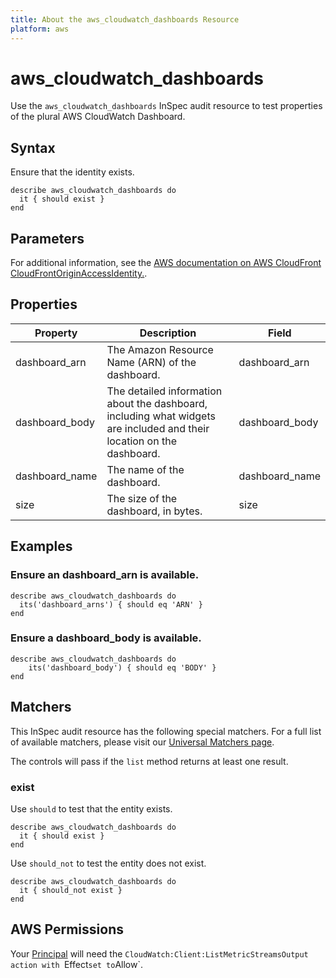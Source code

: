 ```yaml
---
title: About the aws_cloudwatch_dashboards Resource
platform: aws
---
```


# aws_cloudwatch_dashboards

Use the `aws_cloudwatch_dashboards` InSpec audit resource to test properties of the plural AWS CloudWatch Dashboard.

## Syntax

Ensure that the identity exists.

    describe aws_cloudwatch_dashboards do
      it { should exist }
    end

## Parameters

For additional information, see the [AWS documentation on AWS CloudFront CloudFrontOriginAccessIdentity.](https://docs.aws.amazon.com/AmazonCloudWatch/latest/monitoring/CloudWatch-metric-streams-monitoring.html).

## Properties

| Property | Description | Field | 
| --- | --- | --- |
| dashboard_arn | The Amazon Resource Name (ARN) of the dashboard. | dashboard_arn |
| dashboard_body | The detailed information about the dashboard, including what widgets are included and their location on the dashboard.| dashboard_body |
| dashboard_name | The name of the dashboard. | dashboard_name |
| size | The size of the dashboard, in bytes. | size |



## Examples

### Ensure an dashboard_arn is available.
    describe aws_cloudwatch_dashboards do
      its('dashboard_arns') { should eq 'ARN' }
    end

### Ensure a dashboard_body is available.
    describe aws_cloudwatch_dashboards do
        its('dashboard_body') { should eq 'BODY' }
    end

## Matchers

This InSpec audit resource has the following special matchers. For a full list of available matchers, please visit our [Universal Matchers page](https://www.inspec.io/docs/reference/matchers/).

The controls will pass if the `list` method returns at least one result.

### exist

Use `should` to test that the entity exists.

    describe aws_cloudwatch_dashboards do
      it { should exist }
    end

Use `should_not` to test the entity does not exist.

    describe aws_cloudwatch_dashboards do
      it { should_not exist }
    end

## AWS Permissions

Your [Principal](https://docs.aws.amazon.com/IAM/latest/UserGuide/intro-structure.html#intro-structure-principal) will need the `CloudWatch:Client:ListMetricStreamsOutput action with `Effect` set to `Allow`.